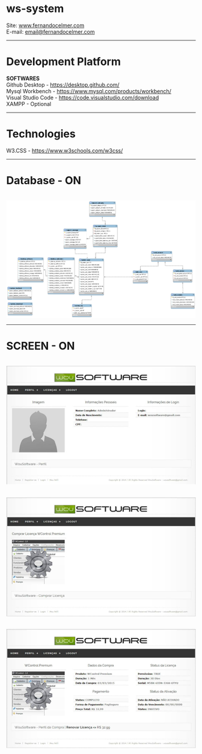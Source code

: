 # ws-system

Site: www.fernandocelmer.com
</br>
E-mail: email@fernandocelmer.com
________________________________

# Development Platform
<b>SOFTWARES</b><br>
Github Desktop - https://desktop.github.com/ <br>
Mysql Workbench - https://www.mysql.com/products/workbench/ <br>
Visual Studio Code - https://code.visualstudio.com/download <br>
XAMPP - Optional
________________________________

# Technologies
W3.CSS - https://www.w3schools.com/w3css/ <br> 
________________________________

# Database - ON
<br>
<img src="https://github.com/FernandoCelmer/ws-system/blob/master/DataBase/db_system.png?raw=true"></p>

________________________________

# SCREEN - ON 
<br>
<img src="https://github.com/FernandoCelmer/ws-system/blob/master/Design/ws-system_01.jpg?raw=true"></p>
<br>
<img src="https://github.com/FernandoCelmer/ws-system/blob/master/Design/ws-system_02.jpg?raw=true"></p>
<br>
<img src="https://github.com/FernandoCelmer/ws-system/blob/master/Design/ws-system_03.jpg?raw=true"></p>
